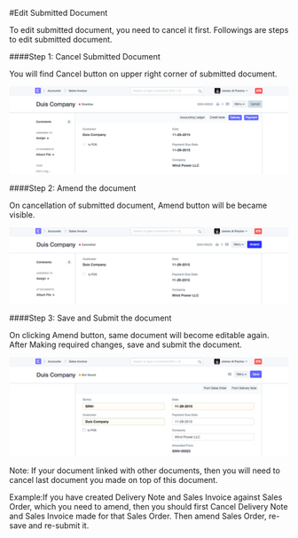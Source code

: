 #Edit Submitted Document

To edit submitted document, you need to cancel it first. Followings are steps to edit submitted document.

####Step 1: Cancel Submitted Document

You will find Cancel button on upper right corner of submitted document.

<img alt="Cancel Doc" class="screenshot" src="../assets/edit-submitted-doc-1.png">

####Step 2: Amend the document

On cancellation of submitted document, Amend button will be became visible.

<img alt="Amend Doc" class="screenshot" src="../assets/edit-submitted-doc-2.png">

####Step 3: Save and Submit the document

On clicking Amend button, same document will become editable again. After Making required changes, save and submit the document.

<img alt="Resave and Submit Doc" class="screenshot" src="../assets/edit-submitted-doc-3.png">

Note: If your document linked with other documents, then you will need to cancel last document you made on top of this document. 
	
Example:If you have created Delivery Note and Sales Invoice against Sales Order, which you need to amend, then you should first Cancel Delivery Note and Sales Invoice made for that Sales Order. Then amend Sales Order, re-save and re-submit it.